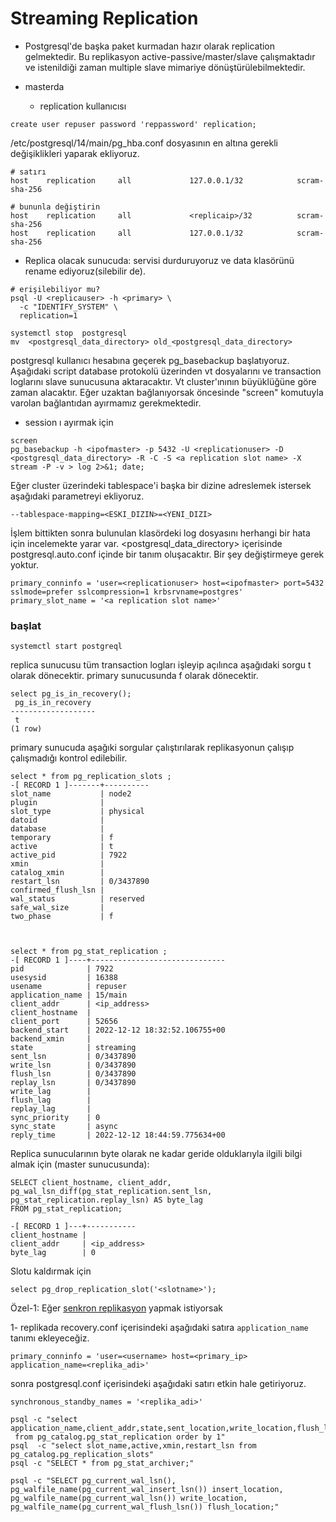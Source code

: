 # Streaming Replication

* Postgresql'de başka paket kurmadan hazır olarak replication gelmektedir. Bu replikasyon active-passive/master/slave çalışmaktadır ve istenildiği zaman multiple slave mimariye dönüştürülebilmektedir.

* masterda
  * replication kullanıcısı 

```
create user repuser password 'reppassword' replication;

```
/etc/postgresql/14/main/pg_hba.conf dosyasının en altına gerekli değişiklikleri yaparak ekliyoruz.
```
# satırı
host    replication     all             127.0.0.1/32            scram-sha-256

# bununla değiştirin
host    replication     all             <replicaip>/32          scram-sha-256
host    replication     all             127.0.0.1/32            scram-sha-256

```

* Replica olacak sunucuda: servisi durduruyoruz ve data klasörünü rename ediyoruz(silebilir de). 

```
# erişilebiliyor mu?
psql -U <replicauser> -h <primary> \
  -c "IDENTIFY_SYSTEM" \
  replication=1

systemctl stop  postgresql
mv  <postgresql_data_directory> old_<postgresql_data_directory>
```

postgresql kullanıcı hesabına geçerek pg_basebackup başlatıyoruz. Aşağıdaki script database protokolü üzerinden vt dosyalarını ve transaction loglarını slave sunucusuna aktaracaktır. Vt cluster'ınının büyüklüğüne göre zaman alacaktır. Eğer uzaktan bağlanıyorsak öncesinde "screen" komutuyla varolan bağlantıdan ayırmamız gerekmektedir.

* session ı ayırmak için
```
screen
pg_basebackup -h <ipofmaster> -p 5432 -U <replicationuser> -D <postgresql_data_directory> -R -C -S <a replication slot name> -X stream -P -v > log 2>&1; date;
```
Eğer cluster üzerindeki tablespace'i başka bir dizine adreslemek istersek aşağıdaki parametreyi ekliyoruz.
```
--tablespace-mapping=<ESKI_DIZIN>=<YENI_DIZI>
```


İşlem bittikten sonra bulunulan klasördeki log dosyasını herhangi bir hata için incelemekte yarar var. <postgresql_data_directory> içerisinde postgresql.auto.conf içinde bir tanım oluşacaktır. Bir şey değiştirmeye gerek yoktur.
```
primary_conninfo = 'user=<replicationuser> host=<ipofmaster> port=5432 sslmode=prefer sslcompression=1 krbsrvname=postgres'
primary_slot_name = '<a replication slot name>'
```

### başlat

```
systemctl start postgreql
```

replica sunucusu tüm transaction logları işleyip açılınca aşağıdaki sorgu t olarak dönecektir. primary sunucusunda f olarak dönecektir.
```
select pg_is_in_recovery();
 pg_is_in_recovery
-------------------
 t
(1 row)

```

primary sunucuda aşağıki sorgular çalıştırılarak replikasyonun çalışıp çalışmadığı kontrol edilebilir.

```
select * from pg_replication_slots ;
-[ RECORD 1 ]-------+----------
slot_name           | node2
plugin              | 
slot_type           | physical
datoid              | 
database            | 
temporary           | f
active              | t
active_pid          | 7922
xmin                | 
catalog_xmin        | 
restart_lsn         | 0/3437890
confirmed_flush_lsn | 
wal_status          | reserved
safe_wal_size       | 
two_phase           | f



select * from pg_stat_replication ;
-[ RECORD 1 ]----+------------------------------
pid              | 7922
usesysid         | 16388
usename          | repuser
application_name | 15/main
client_addr      | <ip_address>
client_hostname  | 
client_port      | 52656
backend_start    | 2022-12-12 18:32:52.106755+00
backend_xmin     | 
state            | streaming
sent_lsn         | 0/3437890
write_lsn        | 0/3437890
flush_lsn        | 0/3437890
replay_lsn       | 0/3437890
write_lag        | 
flush_lag        | 
replay_lag       | 
sync_priority    | 0
sync_state       | async
reply_time       | 2022-12-12 18:44:59.775634+00

```
Replica sunucularının byte olarak ne kadar geride olduklarıyla ilgili bilgi almak için (master sunucusunda):
```
SELECT client_hostname, client_addr,
pg_wal_lsn_diff(pg_stat_replication.sent_lsn,
pg_stat_replication.replay_lsn) AS byte_lag
FROM pg_stat_replication;

-[ RECORD 1 ]---+-----------
client_hostname | 
client_addr     | <ip_address>
byte_lag        | 0

```
Slotu kaldırmak için
```
select pg_drop_replication_slot('<slotname>');
```

Özel-1: Eğer [senkron replikasyon](https://www.postgresql.org/docs/current/runtime-config-replication.html) yapmak istiyorsak

1- replikada recovery.conf içerisindeki aşağıdaki satıra ```application_name``` tanımı ekleyeceğiz.
```
primary_conninfo = 'user=<username> host=<primary_ip> application_name=<replika_adi>'
```
sonra postgresql.conf içerisindeki aşağıdaki satırı etkin hale getiriyoruz.
```
synchronous_standby_names = '<replika_adi>'
```

```
psql -c "select application_name,client_addr,state,sent_location,write_location,flush_location,replay_location
 from pg_catalog.pg_stat_replication order by 1"
psql  -c "select slot_name,active,xmin,restart_lsn from pg_catalog.pg_replication_slots"
psql -c "SELECT * from pg_stat_archiver;"

psql -c "SELECT pg_current_wal_lsn(), 
pg_walfile_name(pg_current_wal_insert_lsn()) insert_location, 
pg_walfile_name(pg_current_wal_lsn()) write_location, 
pg_walfile_name(pg_current_wal_flush_lsn()) flush_location;"

```
